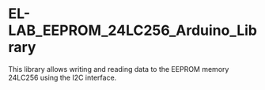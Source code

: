 # EL-LAB_EEPROM_24LC256_Arduino_Library
This library allows writing and reading data to the EEPROM memory 24LC256 using the I2C interface.
